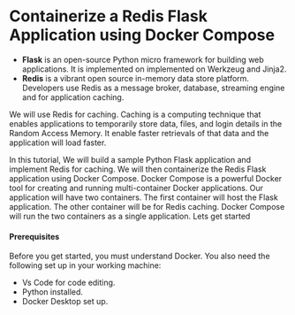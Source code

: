 #
# Containerize a Redis Flask Application using Docker Compose

  - <b>Flask</b> is an open-source Python micro framework for building web applications. It is implemented on implemented on Werkzeug and Jinja2. 
  - <b>Redis</b> is a vibrant open source in-memory data store platform. Developers use Redis as a message broker, database, streaming engine and for application caching.

We will use Redis for caching. Caching is a computing technique that enables applications to temporarily store data, files, and login details in the Random Access Memory. It enable faster retrievals of that data and the application will load faster.

In this tutorial, We will build a sample Python Flask application and implement Redis for caching. We will then containerize the Redis Flask application using Docker Compose. Docker Compose is a powerful Docker tool for creating and running multi-container Docker applications. Our application will have two containers. The first container will host the Flask application. The other container will be for Redis caching. Docker Compose will run the two containers as a single application. Lets get started

#### Prerequisites
Before you get started, you must understand Docker. You also need the following set up in your working machine:

  - Vs Code for code editing.
  - Python installed.
  - Docker Desktop set up.
